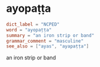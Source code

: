 # ayopaṭṭa

``` toml
dict_label = "NCPED"
word = "ayopaṭṭa"
summary = "an iron strip or band"
grammar_comment = "masculine"
see_also = ["ayas", "ayapaṭṭa"]
```

an iron strip or band

